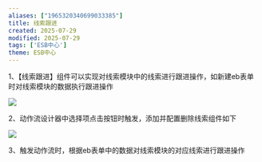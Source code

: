 ```yaml
---
aliases: ["1965320340699033385"]
title: 线索跟进
created: 2025-07-29
modified: 2025-07-29
tags: ['ESB中心']
theme: ESB中心
---
```


1、【线索跟进】组件可以实现对线索模块中的线索进行跟进操作，如新建eb表单时对线索模块的数据执行跟进操作

![](https://myhelpdoc.oss-cn-heyuan.aliyuncs.com/mdimages/11e6e649c09b8b604cae35d9d18009f8.jpg)

2、动作流设计器中选择项点击按钮时触发，添加并配置删除线索组件如下

![](https://myhelpdoc.oss-cn-heyuan.aliyuncs.com/mdimages/b0a2e04ee4fcff4d3a2c01d9592402c1.jpg)

3、触发动作流时，根据eb表单中的数据对线索模块的对应线索进行跟进操作

